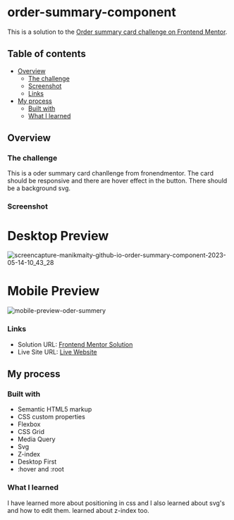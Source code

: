 # order-summary-component
This is a solution to the [Order summary card challenge on Frontend Mentor](https://www.frontendmentor.io/challenges/order-summary-component-QlPmajDUj).

## Table of contents

- [Overview](#overview)
  - [The challenge](#the-challenge)
  - [Screenshot](#screenshot)
  - [Links](#links)
- [My process](#my-process)
  - [Built with](#built-with)
  - [What I learned](#what-i-learned)

## Overview

### The challenge

This is a oder summary card chanllenge from fronendmentor. The card should be responsive and there are hover effect in the button. There should be a background svg.

### Screenshot
# Desktop Preview
![screencapture-manikmaity-github-io-order-summary-component-2023-05-14-10_43_28](https://github.com/ManikMaity/order-summary-component/assets/110734724/cd50308d-73eb-4e4e-ad6a-7961d36edb80)

# Mobile Preview
![mobile-preview-oder-summery](https://github.com/ManikMaity/order-summary-component/assets/110734724/3e61e09e-028e-47b7-bc51-66c1ee5e055b)


### Links

- Solution URL: [Frontend Mentor Solution](https://your-solution-url.com)
- Live Site URL: [Live Website](https://manikmaity.github.io/order-summary-component/)

## My process

### Built with

- Semantic HTML5 markup
- CSS custom properties
- Flexbox
- CSS Grid
- Media Query
- Svg
- Z-index
- Desktop First
- :hover and :root

### What I learned

I have learned more about positioning in css and I also learned about svg's and how to edit them. learned about z-index too.
